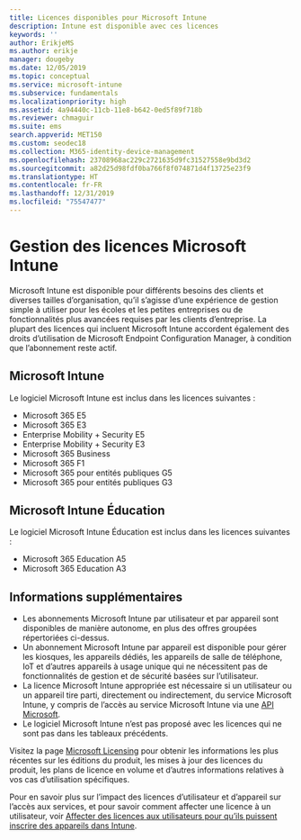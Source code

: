 ```yaml
---
title: Licences disponibles pour Microsoft Intune
description: Intune est disponible avec ces licences
keywords: ''
author: ErikjeMS
ms.author: erikje
manager: dougeby
ms.date: 12/05/2019
ms.topic: conceptual
ms.service: microsoft-intune
ms.subservice: fundamentals
ms.localizationpriority: high
ms.assetid: 4a94440c-11cb-11e8-b642-0ed5f89f718b
ms.reviewer: chmaguir
ms.suite: ems
search.appverid: MET150
ms.custom: seodec18
ms.collection: M365-identity-device-management
ms.openlocfilehash: 23708968ac229c2721635d9fc31527558e9bd3d2
ms.sourcegitcommit: a82d25d98fdf0ba766f8f074871d4f13725e23f9
ms.translationtype: HT
ms.contentlocale: fr-FR
ms.lasthandoff: 12/31/2019
ms.locfileid: "75547477"
---
```

# <a name="microsoft-intune-licensing"></a>Gestion des licences Microsoft Intune
Microsoft Intune est disponible pour différents besoins des clients et diverses tailles d’organisation, qu’il s’agisse d’une expérience de gestion simple à utiliser pour les écoles et les petites entreprises ou de fonctionnalités plus avancées requises par les clients d’entreprise. La plupart des licences qui incluent Microsoft Intune accordent également des droits d’utilisation de Microsoft Endpoint Configuration Manager, à condition que l’abonnement reste actif. 

## <a name="microsoft-intune"></a>Microsoft Intune
Le logiciel Microsoft Intune est inclus dans les licences suivantes :

- Microsoft 365 E5
- Microsoft 365 E3
- Enterprise Mobility + Security E5
- Enterprise Mobility + Security E3
- Microsoft 365 Business
- Microsoft 365 F1
- Microsoft 365 pour entités publiques G5
- Microsoft 365 pour entités publiques G3

## <a name="microsoft-intune-for-education"></a>Microsoft Intune Éducation
Le logiciel Microsoft Intune Éducation est inclus dans les licences suivantes :

- Microsoft 365 Education A5
- Microsoft 365 Education A3

## <a name="additional-information"></a>Informations supplémentaires
- Les abonnements Microsoft Intune par utilisateur et par appareil sont disponibles de manière autonome, en plus des offres groupées répertoriées ci-dessus.
- Un abonnement Microsoft Intune par appareil est disponible pour gérer les kiosques, les appareils dédiés, les appareils de salle de téléphone, IoT et d’autres appareils à usage unique qui ne nécessitent pas de fonctionnalités de gestion et de sécurité basées sur l’utilisateur.
- La licence Microsoft Intune appropriée est nécessaire si un utilisateur ou un appareil tire parti, directement ou indirectement, du service Microsoft Intune, y compris de l’accès au service Microsoft Intune via une [API Microsoft](https://docs.microsoft.com/legal/microsoft-apis/terms-of-use).
- Le logiciel Microsoft Intune n’est pas proposé avec les licences qui ne sont pas dans les tableaux précédents.

Visitez la page [Microsoft Licensing](https://www.microsoft.com/licensing/default) pour obtenir les informations les plus récentes sur les éditions du produit, les mises à jour des licences du produit, les plans de licence en volume et d’autres informations relatives à vos cas d’utilisation spécifiques.  

Pour en savoir plus sur l’impact des licences d’utilisateur et d’appareil sur l’accès aux services, et pour savoir comment affecter une licence à un utilisateur, voir [Affecter des licences aux utilisateurs pour qu’ils puissent inscrire des appareils dans Intune](licenses-assign.md).
